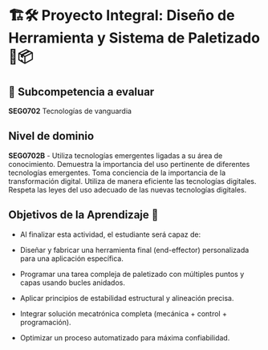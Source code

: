# 🏗️🛠️ Proyecto Integral: Diseño de Herramienta y Sistema de Paletizado 🤖📦

## 📝 Subcompetencia a evaluar
**SEG0702** Tecnologías de vanguardia
## Nivel de dominio
**SEG0702B** - Utiliza tecnologías emergentes ligadas a su área de conocimiento. Demuestra la importancia del
uso pertinente de diferentes tecnologías emergentes. Toma conciencia de la importancia de la transformación digital. Utiliza de manera eficiente las
tecnologías digitales. Respeta las leyes del uso adecuado de las nuevas tecnologías digitales.

## Objetivos de la Aprendizaje 🎯

* Al finalizar esta actividad, el estudiante será capaz de:

* Diseñar y fabricar una herramienta final (end-effector) personalizada para una aplicación específica.

* Programar una tarea compleja de paletizado con múltiples puntos y capas usando bucles anidados.

* Aplicar principios de estabilidad estructural y alineación precisa.

* Integrar solución mecatrónica completa (mecánica + control + programación).

* Optimizar un proceso automatizado para máxima confiabilidad.
